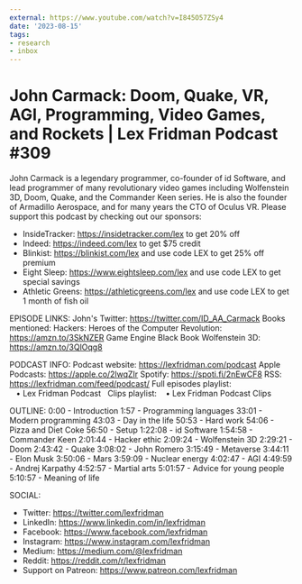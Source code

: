 ```yaml
---
external: https://www.youtube.com/watch?v=I845O57ZSy4
date: '2023-08-15'
tags:
- research
- inbox
---
```


# John Carmack: Doom, Quake, VR, AGI, Programming, Video Games, and Rockets | Lex Fridman Podcast #309

John Carmack is a legendary programmer, co-founder of id Software, and lead programmer of many revolutionary video games including Wolfenstein 3D, Doom, Quake, and the Commander Keen series. He is also the founder of Armadillo Aerospace, and for many years the CTO of Oculus VR. Please support this podcast by checking out our sponsors:
- InsideTracker: https://insidetracker.com/lex to get 20% off
- Indeed: https://indeed.com/lex to get $75 credit
- Blinkist: https://blinkist.com/lex and use code LEX to get 25% off premium
- Eight Sleep: https://www.eightsleep.com/lex and use code LEX to get special savings
- Athletic Greens: https://athleticgreens.com/lex and use code LEX to get 1 month of fish oil

EPISODE LINKS:
John's Twitter: https://twitter.com/ID_AA_Carmack
Books mentioned:
Hackers: Heroes of the Computer Revolution: https://amzn.to/3SkNZER
Game Engine Black Book Wolfenstein 3D: https://amzn.to/3QlOqg8

PODCAST INFO:
Podcast website: https://lexfridman.com/podcast
Apple Podcasts: https://apple.co/2lwqZIr
Spotify: https://spoti.fi/2nEwCF8
RSS: https://lexfridman.com/feed/podcast/
Full episodes playlist:    • Lex Fridman Podcast  
Clips playlist:    • Lex Fridman Podcast Clips  

OUTLINE:
0:00 - Introduction
1:57 - Programming languages
33:01 - Modern programming
43:03 - Day in the life
50:53 - Hard work
54:06 - Pizza and Diet Coke
56:50 - Setup
1:22:08 - id Software
1:54:58 - Commander Keen
2:01:44 - Hacker ethic
2:09:24 - Wolfenstein 3D
2:29:21 - Doom
2:43:42 - Quake
3:08:02 - John Romero
3:15:49 - Metaverse
3:44:11 - Elon Musk
3:50:06 - Mars
3:59:09 - Nuclear energy
4:02:47 - AGI
4:49:59 - Andrej Karpathy
4:52:57 - Martial arts
5:01:57 - Advice for young people
5:10:57 - Meaning of life

SOCIAL:
- Twitter: https://twitter.com/lexfridman
- LinkedIn: https://www.linkedin.com/in/lexfridman
- Facebook: https://www.facebook.com/lexfridman
- Instagram: https://www.instagram.com/lexfridman
- Medium: https://medium.com/@lexfridman
- Reddit: https://reddit.com/r/lexfridman
- Support on Patreon: https://www.patreon.com/lexfridman
